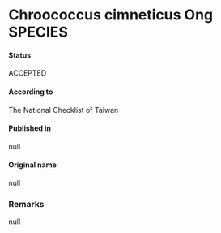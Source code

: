 # Chroococcus cimneticus Ong SPECIES

#### Status
ACCEPTED

#### According to
The National Checklist of Taiwan

#### Published in
null

#### Original name
null

### Remarks
null
